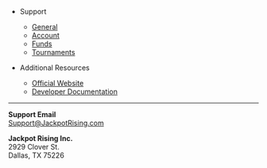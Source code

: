 - Support

    - [General](questions/general)
    - [Account](questions/account)
    - [Funds](questions/funds)
    - [Tournaments](questions/tournaments)

- Additional Resources

    - [Official Website](https://www.jackpotrising.com ':target=_blank')
    - [Developer Documentation](https://docs.jackpotrising.com ':target=_blank')

---

<div id="address">
  <p><strong>Support Email</strong><br><a href="mailto:support@jackpotrising.com">Support@JackpotRising.com</a></p>
  <p><strong>Jackpot Rising Inc.</strong><br>2929 Clover St.<br>Dallas, TX 75226</p>
</div>